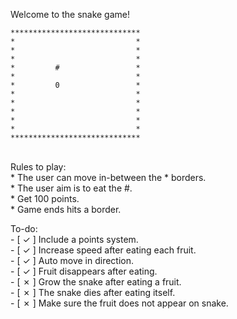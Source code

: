 
Welcome to the snake game!


```
*****************************
*                           *
*                           *
*                           *
*         #                 *
*                           *
*         0                 *
*                           *
*                           *
*                           *
*                           *
*                           *
***************************** 
```

<br>Rules to play: <br>
    * The user can move in-between the * borders. <br>
    * The user aim is to eat the #.  <br>
    * Get 100 points.  <br>
    * Game ends hits a border. <br>
    
To-do: <br>
    - [ &check; ] Include a points system. <br>
    - [ &check; ] Increase speed after eating each fruit. <br>
    - [ &check; ] Auto move in direction. <br>
    - [ &check; ] Fruit disappears after eating. <br>
    - [ &cross; ] Grow the snake after eating a fruit. <br>
    - [ &cross; ] The snake dies after eating itself. <br>
    - [ &cross; ] Make sure the fruit does not appear on snake. <br>
